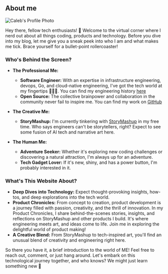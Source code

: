 
## About me


![Caleb's Profile Photo](https://res.cloudinary.com/calebikhuohon/image/upload/c_fill,w_170/v1691691149/rFFzxFeh_400x400.png)

Hey there, fellow tech enthusiasts! 👋 Welcome to the virtual corner where I nerd out about all things coding, products and technology. Before you dive into my blog, let me give you a sneak peek into who I am and what makes me tick. Brace yourself for a bullet-point rollercoaster!

### Who's Behind the Screen?
* **The Professional Me:**
  * **Software Engineer:** With an expertise in infrastructure engineering, devops, Go, and cloud-native engineering, I've got the tech world at my fingertips 👨🏼‍💻. You can find my engineering history [here](https://www.linkedin.com/in/caleb-ikhuohon-eboreime-5860a3a7/)
  * **Open Source:** The collective brainpower and collaboration in the community never fail to inspire me. You can find my work on [GitHub](https://github.com/calebikhuohon)

* **The Creative Me:**
  * **StoryMashup:** I'm currently tinkering with [StoryMashup](https://storymashup.co) in my free time. Who says engineers can't be storytellers, right? Expect to see some fusion of AI tech and narrative art here.

* **The Human Me:**
  * **Adventure Seeker:** Whether it's exploring new coding challenges or discovering a natural attraction, I'm always up for an adventure.
  * **Tech Gadget Lover:** If it's new, shiny, and has a power button, I'm probably interested in it.

### What's This Website About?
* **Deep Dives into Technology:** Expect thought-provoking insights, how-tos, and deep explorations into the tech world.
* **Product Chronicles:** From concept to creation, product development is a journey filled with passion, creativity, and the thrill of innovation. In my Product Chronicles, I share behind-the-scenes stories, insights, and reflections on StoryMashup and other products I build. It's where engineering meets art, and ideas come to life. Join me in exploring the delightful world of product making!
* **A Creative Blend:** From StoryMashup to tech-inspired art, you'll find an unusual blend of creativity and engineering right here.

So there you have it, a brief introduction to the world of ME! Feel free to reach out, comment, or just hang around. Let's embark on this technological journey together, and who knows? We might just learn something new 🚀
